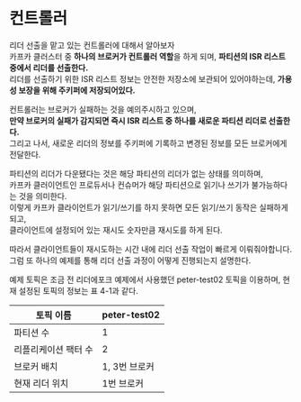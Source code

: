 # 컨트롤러
         
리더 선출을 맡고 있는 컨트롤러에 대해서 알아보자                 
카프카 클러스터 중 **하나의 브로커가 컨트롤러 역할**을 하게 되며, **파티션의 ISR 리스트 중에서 리더를 선출한다.**            
리더를 선출하기 위한 ISR 리스트 정보는 안전한 저장소에 보관되어 있어야하는데, **가용성 보장을 위해 주키퍼에 저장되어있다.**      
            
컨트롤러는 브로커가 실패하는 것을 예의주시하고 있으며,            
**만약 브로커의 실패가 감지되면 즉시 ISR 리스트 중 하나를 새로운 파티션 리더로 선출한다.**        
그리고 나서, 새로운 리더의 정보를 주키퍼에 기록하고 변경된 정보를 모든 브로커에게 전달한다.       
          
파티션의 리더가 다운됐다는 것은 해당 파티션의 리더가 없는 상태를 의미하며,                  
카프카 클러이언트인 프로듀서나 컨슈머가 해당 파티션으로 읽기나 쓰기가 불가능하다는 것을 의미한다.            
이렇게 카프카 클라이언트가 읽기/쓰기를 하지 못하면 모든 읽기/쓰기 동작은 실패하게 되고,       
클라이언트에 설정되어 있는 재시도 숫자만큼 재시도를 하게 된다.     
          
따라서 클라이언트들이 재시도하는 시간 내에 리더 선출 작업이 빠르게 이뤄줘야합니다.       
그럼 또 하나의 예제를 통해 리더 선출 과정이 어떻게 진행되는지 설명한다.       

예제 토픽은 조금 전 리더에포크 예제에서 사용했던 peter-test02 토픽을 이용하며, 현재 설정된 토픽의 정보는 표 4-1과 같다.    
  
|토픽 이름|peter-test02|    
|-------|------------|   
|파티션 수|1|    
|리플리케이션 팩터 수|2|   
|브로커 배치|1, 3번 브로커|    
|현재 리더 위치|1번 브로커|   
